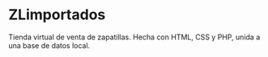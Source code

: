 # ZLimportados
 Tienda virtual de venta de zapatillas. Hecha con HTML, CSS y PHP, unida a una base de datos local.
